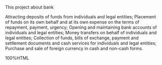 This project about bank

 Attracting deposits of funds from individuals and legal entities;
 Placement of funds on its own behalf and at its own expense on the terms of repayment, payment, urgency;
 Opening and maintaining bank accounts of individuals and legal entities;
 Money transfers on behalf of individuals and legal entities;
 Collection of funds, bills of exchange, payment and settlement documents and cash services for individuals and legal entities;
 Purchase and sale of foreign currency in cash and non-cash forms.
 
 100%HTML
 
 
